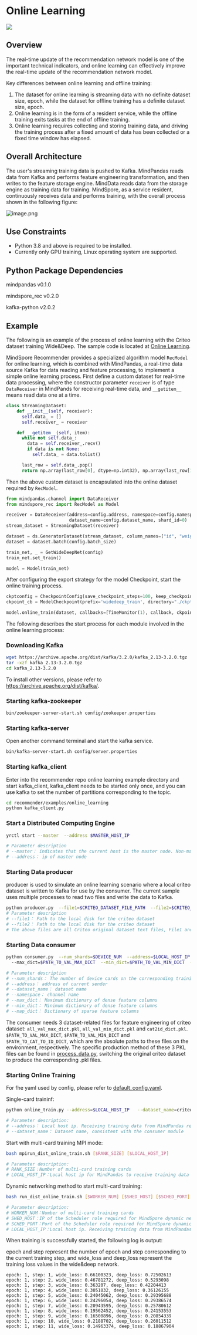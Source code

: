 # Online Learning

<a href="https://gitee.com/mindspore/docs/blob/master/docs/recommender/docs/source_en/online_learning.md" target="_blank"><img src="https://mindspore-website.obs.cn-north-4.myhuaweicloud.com/website-images/master/resource/_static/logo_source_en.png"></a>

## Overview

The real-time update of the recommendation network model is one of the important technical indicators, and online learning can effectively improve the real-time update of the recommendation network model.

Key differences between online learning and offline training:

1. The dataset for online learning is streaming data with no definite dataset size, epoch, while the dataset for offline training has a definite dataset size, epoch.
2. Online learning is in the form of a resident service, while the offline training exits tasks at the end of offline training.
3. Online learning requires collecting and storing training data, and driving the training process after a fixed amount of data has been collected or a fixed time window has elapsed.

## Overall Architecture

The user's streaming training data is pushed to Kafka. MindPandas reads data from Kafka and performs feature engineering transformation, and then writes to the feature storage engine. MindData reads data from the storage engine as training data for training. MindSpore, as a service resident, continuously receives data and performs training, with the overall process shown in the following figure:

![image.png](https://mindspore-website.obs.cn-north-4.myhuaweicloud.com/website-images/master/docs/recommender/docs/source_en/images/online_training.png)

## Use Constraints

- Python 3.8 and above is required to be installed.
- Currently only GPU training, Linux operating system are supported.

## Python Package Dependencies

mindpandas  v0.1.0

mindspore_rec  v0.2.0

kafka-python v2.0.2

## Example

The following is an example of the process of online learning with the Criteo dataset training Wide&Deep. The sample code is located at [Online Learning](https://gitee.com/mindspore/recommender/tree/master/examples/online_learning).

MindSpore Recommender provides a specialized algorithm model `RecModel` for online learning, which is combined with MindPandas, a real-time data source Kafka for data reading and feature processing, to implement a simple online learning process.
First define a custom dataset for real-time data processing, where the constructor parameter `receiver` is of type `DataReceiver` in MindPands for receiving real-time data, and `__getitem__` means read data one at a time.

```python
class StreamingDataset:
    def __init__(self, receiver):
      self.data_ = []
      self.receiver_ = receiver

    def __getitem__(self, item):
      while not self.data_:
        data = self.receiver_.recv()
        if data is not None:
          self.data_ = data.tolist()

      last_row = self.data_.pop()
      return np.array(last_row[0], dtype=np.int32), np.array(last_row[1], dtype=np.float32), np.array(last_row[2], dtype=np.float32)
```

Then the above custom dataset is encapsulated into the online dataset required by `RecModel`.

```python
from mindpandas.channel import DataReceiver
from mindspore_rec import RecModel as Model

receiver = DataReceiver(address=config.address, namespace=config.namespace,
                        dataset_name=config.dataset_name, shard_id=0)
stream_dataset = StreamingDataset(receiver)

dataset = ds.GeneratorDataset(stream_dataset, column_names=["id", "weight", "label"])
dataset = dataset.batch(config.batch_size)

train_net, _ = GetWideDeepNet(config)
train_net.set_train()

model = Model(train_net)
```

After configuring the export strategy for the model Checkpoint, start the online training process.

```python
ckptconfig = CheckpointConfig(save_checkpoint_steps=100, keep_checkpoint_max=5)
ckpoint_cb = ModelCheckpoint(prefix='widedeep_train', directory="./ckpt", config=ckptconfig)

model.online_train(dataset, callbacks=[TimeMonitor(1), callback, ckpoint_cb], dataset_sink_mode=True)
```

The following describes the start process for each module involved in the online learning process:

### Downloading Kafka

```bash
wget https://archive.apache.org/dist/kafka/3.2.0/kafka_2.13-3.2.0.tgz
tar -xzf kafka_2.13-3.2.0.tgz
cd kafka_2.13-3.2.0
```

To install other versions, please refer to <https://archive.apache.org/dist/kafka/>.

### Starting kafka-zookeeper

```bash
bin/zookeeper-server-start.sh config/zookeeper.properties
```

### Starting kafka-server

Open another command terminal and start the kafka service.

```bash
bin/kafka-server-start.sh config/server.properties
```

### Starting kafka_client

Enter into the recommender repo online learning example directory and start kafka_client, kafka_client needs to be started only once, and you can use kafka to set the number of partitions corresponding to the topic.

```bash
cd recommender/examples/online_learning
python kafka_client.py
```

### Start a Distributed Computing Engine

```bash
yrctl start --master  --address $MASTER_HOST_IP  

# Parameter description
# --master： indicates that the current host is the master node. Non-master nodes do not need to specify the '--master' parameter
# --address： ip of master node
```

### Starting Data producer

producer is used to simulate an online learning scenario where a local criteo dataset is written to Kafka for use by the consumer. The current sample uses multiple processes to read two files and write the data to Kafka.

```bash
python producer.py  --file1=$CRITEO_DATASET_FILE_PATH  --file2=$CRITEO_DATASET_FILE_PATH
# Parameter description
# --file1： Path to the local disk for the criteo dataset
# --file2： Path to the local disk for the criteo dataset
# The above files are all Criteo original dataset text files, File1 and File2 can be processed concurrently, File1 and File2 can be the same or different, if they are the same it is equivalent to each sample in the file being used twice.
```

### Starting Data consumer

```bash
python consumer.py  --num_shards=$DEVICE_NUM  --address=$LOCAL_HOST_IP  --dataset_name=$DATASET_NAME
  --max_dict=$PATH_TO_VAL_MAX_DICT  --min_dict=$PATH_TO_VAL_MIN_DICT  --map_dict=$PATH_TO_CAT_TO_ID_DICT

# Parameter description
# --num_shards： The number of device cards on the corresponding training side is set to 1 for single-card training and 8 for 8-card training.
# --address： address of current sender
# --dataset_name： dataset name
# --namespace： channel name
# --max_dict： Maximum dictionary of dense feature columns
# --min_dict： Minimum dictionary of dense feature columns
# --map_dict： Dictionary of sparse feature columns
```

The consumer needs 3 dataset-related files for feature engineering of criteo dataset: `all_val_max_dict.pkl`, `all_val_min_dict.pkl` and `cat2id_dict.pkl`. `$PATH_TO_VAL_MAX_DICT`, `$PATH_TO_VAL_MIN_DICT` and `$PATH_TO_CAT_TO_ID_DICT`, which are the absolute paths to these files on the environment, respectively. The specific production method of these 3 PKL files can be found in [process_data.py](https://gitee.com/mindspore/recommender/blob/master/datasets/criteo_1tb/process_data.py), switching the original criteo dataset to produce the corresponding .pkl files.

### Starting Online Training

For fhe yaml used by config, please refer to [default_config.yaml](https://gitee.com/mindspore/recommender/blob/master/examples/online_learning/default_config.yaml).

Single-card traininf:

```bash
python online_train.py --address=$LOCAL_HOST_IP   --dataset_name=criteo

# Parameter description:
# --address： Local host ip. Receiving training data from MindPandas requires configuration
# --dataset_name： Dataset name, consistent with the consumer module
```

Start with multi-card training MPI mode:

```bash
bash mpirun_dist_online_train.sh [$RANK_SIZE] [$LOCAL_HOST_IP]

# Parameter description:
# RANK_SIZE：Number of multi-card training cards
# LOCAL_HOST_IP：Local host ip for MindPandas to receive training data
```

Dynamic networking method to start multi-card training:

```bash
bash run_dist_online_train.sh [$WORKER_NUM] [$SHED_HOST] [$SCHED_PORT] [$LOCAL_HOST_IP]

# Parameter description:
# WORKER_NUM：Number of multi-card training cards
# SHED_HOST：IP of the Scheduler role required for MindSpore dynamic networking
# SCHED_PORT：Port of the Scheduler role required for MindSpore dynamic networking
# LOCAL_HOST_IP：Local host ip. Receiving training data from MindPandas requires configuration
```

When training is successfully started, the following log is output:

epoch and step represent the number of epoch and step corresponding to the current training step, and wide_loss and deep_loss represent the training loss values in the wide&deep network.

```text
epoch: 1, step: 1, wide_loss: 0.66100323, deep_loss: 0.72502613
epoch: 1, step: 2, wide_loss: 0.46781272, deep_loss: 0.5293098
epoch: 1, step: 3, wide_loss: 0.363207, deep_loss: 0.42204413
epoch: 1, step: 4, wide_loss: 0.3051032, deep_loss: 0.36126155
epoch: 1, step: 5, wide_loss: 0.24045062, deep_loss: 0.29395688
epoch: 1, step: 6, wide_loss: 0.24296054, deep_loss: 0.29386574
epoch: 1, step: 7, wide_loss: 0.20943595, deep_loss: 0.25780612
epoch: 1, step: 8, wide_loss: 0.19562452, deep_loss: 0.24153553
epoch: 1, step: 9, wide_loss: 0.16500896, deep_loss: 0.20854339
epoch: 1, step: 10, wide_loss: 0.2188702, deep_loss: 0.26011512
epoch: 1, step: 11, wide_loss: 0.14963374, deep_loss: 0.18867904
```

